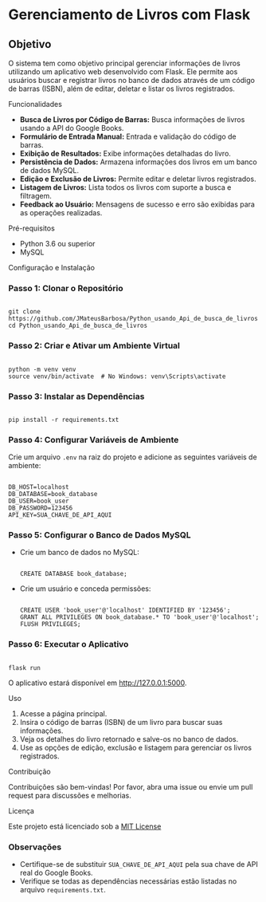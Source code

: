 # Gerenciamento de Livros com Flask

## Objetivo

<p>O sistema tem como objetivo principal gerenciar informações de livros utilizando um aplicativo web desenvolvido com Flask. Ele permite aos usuários buscar e registrar livros no banco de dados através de um código de barras (ISBN), além de editar, deletar e listar os livros registrados.</p>
Funcionalidades
<ul>
  <li><strong>Busca de Livros por Código de Barras:</strong> Busca informações de livros usando a API do Google Books.</li>
  <li><strong>Formulário de Entrada Manual:</strong> Entrada e validação do código de barras.</li>
  <li><strong>Exibição de Resultados:</strong> Exibe informações detalhadas do livro.</li>
  <li><strong>Persistência de Dados:</strong> Armazena informações dos livros em um banco de dados MySQL.</li>
  <li><strong>Edição e Exclusão de Livros:</strong> Permite editar e deletar livros registrados.</li>
  <li><strong>Listagem de Livros:</strong> Lista todos os livros com suporte a busca e filtragem.</li>
  <li><strong>Feedback ao Usuário:</strong> Mensagens de sucesso e erro são exibidas para as operações realizadas.</li>
</ul>
Pré-requisitos
<ul>
  <li>Python 3.6 ou superior</li>
  <li>MySQL</li>
</ul>
Configuração e Instalação
<h3>Passo 1: Clonar o Repositório</h3>
<pre><code>
git clone https://github.com/JMateusBarbosa/Python_usando_Api_de_busca_de_livros
cd Python_usando_Api_de_busca_de_livros
</code></pre>
<h3>Passo 2: Criar e Ativar um Ambiente Virtual</h3>
<pre><code>
python -m venv venv
source venv/bin/activate  # No Windows: venv\Scripts\activate
</code></pre>
<h3>Passo 3: Instalar as Dependências</h3>
<pre><code>
pip install -r requirements.txt
</code></pre>
<h3>Passo 4: Configurar Variáveis de Ambiente</h3>
<p>Crie um arquivo <code>.env</code> na raiz do projeto e adicione as seguintes variáveis de ambiente:</p>
<pre><code>
DB_HOST=localhost
DB_DATABASE=book_database
DB_USER=book_user
DB_PASSWORD=123456
API_KEY=SUA_CHAVE_DE_API_AQUI
</code></pre>
<h3>Passo 5: Configurar o Banco de Dados MySQL</h3>
<ul>
  <li>Crie um banco de dados no MySQL:
<pre><code>
CREATE DATABASE book_database;
</code></pre>
  </li>
  <li>Crie um usuário e conceda permissões:
<pre><code>
CREATE USER 'book_user'@'localhost' IDENTIFIED BY '123456';
GRANT ALL PRIVILEGES ON book_database.* TO 'book_user'@'localhost';
FLUSH PRIVILEGES;
</code></pre>
  </li>
</ul>
<h3>Passo 6: Executar o Aplicativo</h3>
<pre><code>
flask run
</code></pre>
<p>O aplicativo estará disponível em <a href="http://127.0.0.1:5000">http://127.0.0.1:5000</a>.</p>
Uso
<ol>
  <li>Acesse a página principal.</li>
  <li>Insira o código de barras (ISBN) de um livro para buscar suas informações.</li>
  <li>Veja os detalhes do livro retornado e salve-os no banco de dados.</li>
  <li>Use as opções de edição, exclusão e listagem para gerenciar os livros registrados.</li>
</ol>
Contribuição
<p>Contribuições são bem-vindas! Por favor, abra uma issue ou envie um pull request para discussões e melhorias.</p>
Licença
<p>Este projeto está licenciado sob a <a href="https://mit-license.org/" target="_blank">MIT License</a> </p>

<h3>Observações</h3>
<ul>
  <li>Certifique-se de substituir <code>SUA_CHAVE_DE_API_AQUI</code> pela sua chave de API real do Google Books.</li>
  <li>Verifique se todas as dependências necessárias estão listadas no arquivo <code>requirements.txt</code>.</li>
</ul>